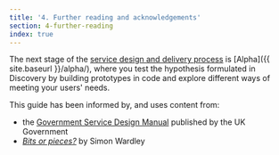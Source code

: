 ```yaml
---
title: '4. Further reading and acknowledgements'
section: 4-further-reading
index: true
---
```


The next stage of the [service design and delivery process](https://www.dto.gov.au/standard/service-design-and-delivery-process/) is [Alpha]({{ site.baseurl }}/alpha/), where you test the hypothesis formulated in Discovery by building prototypes in code and explore different ways of meeting your users' needs.


This guide has been informed by, and uses content from:

- the [Government Service Design Manual](https://www.gov.uk/service-manual) published by the UK Government
- _[Bits or pieces?](http://blog.gardeviance.org)_ by Simon Wardley
